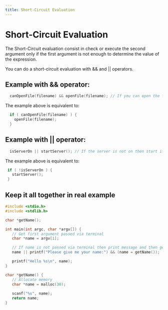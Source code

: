 ```yaml
---
title: Short-Circuit Evaluation
---
```


# Short-Circuit Evaluation

The Short-Circuit evaluation consist in check or execute the second argument only if the first argument is not enough to determine the value of the expression. 

You can do a short-circuit evaluation with && and || operators.


## Example with && operator:

```c
  canOpenFile(filename) && openFile(filename); // If you can open the file then open it.
```

The example above is equivalent to:

```c
  if ( canOpenFile(filename) ) {
    openFile(filename);
  }
```

## Example with || operator:

```c
  isServerOn || startServer(); // If the server is not on then start it.
 ```
 The example above is equivalent to:
 
 ```c
  if ( !isServerOn ) {
    startServer();
  }
 ```
 
 ## Keep it all together in real example
 
 ```c
#include <stdio.h>
#include <stdlib.h>

char *getName();

int main(int argc, char *argv[]) { 
	// Get first argument passed via terminal
	char *name = argv[1];

	// If name is not passed via terminal then print message and then get the name
	name || printf("Please give me your name:") && (name = getName()); 

	printf("Hello %s\n", name);
}

char *getName() {
	// Allocate memory 
	char *name = malloc(30);
	
	scanf("%s", name);
	return name;
}
```
 


